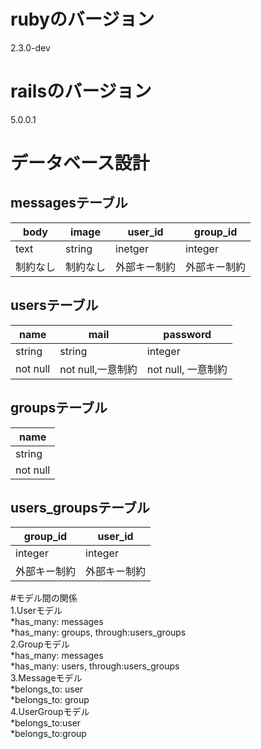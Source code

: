 # rubyのバージョン  
2.3.0-dev  
# railsのバージョン  
5.0.0.1  
# データベース設計  
## messagesテーブル  
| body     | image    | user_id | group_id|
|----------|----------|---------|-------|
| text     | string   |inetger  |integer |
| 制約なし | 制約なし |外部キー制約 | 外部キー制約|
## usersテーブル  
| name     | mail     | password           |
|----------|----------|--------------------|
| string   | string   | integer            |
| not null | not null,一意制約 |  not null, 一意制約 |
## groupsテーブル  
| name     |
|----------|
| string   |
| not null |
## users_groupsテーブル  
| group_id     | user_id      |
|--------------|--------------|
| integer      | integer      |
| 外部キー制約   | 外部キー制約    |

#モデル間の関係  
1.Userモデル  
  *has_many: messages  
  *has_many: groups, through:users_groups  
2.Groupモデル  
  *has_many: messages  
  *has_many: users, through:users_groups  
3.Messageモデル  
  *belongs_to: user  
  *belongs_to: group  
4.UserGroupモデル  
  *belongs_to:user  
  *belongs_to:group  
